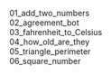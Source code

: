 01_add_two_numbers
<br>
02_agreement_bot
<br>
03_fahrenheit_to_Celsius 
<br>
04_how_old_are_they
<br>
05_triangle_perimeter
<br>
06_square_number
